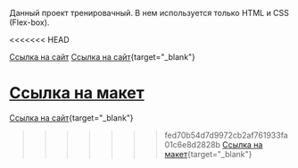 Данный проект тренировачный. В нем используется только HTML и CSS (Flex-box).

<<<<<<< HEAD

<a href="https://html-preview.github.io/?url=https://github.com/MiroshnikovLI/Webovio/blob/main/index.html" target="_blank">Ссылка на сайт</a>
[Ссылка на сайт](https://html-preview.github.io/?url=https://github.com/MiroshnikovLI/Webovio/blob/main/index.html){target="_blank"}


<a href="https://www.figma.com/design/2rdy1qjBTl7D6BAC8S4qlf/Webovio?node-id=0-2&t=wWBV04nuk3Iy8Gj6-0" target="_blank">Ссылка на макет</a>
=======
[Ссылка на сайт](https://html-preview.github.io/?url=https://github.com/MiroshnikovLI/Webovio/blob/main/index.html){target="_blank"}

>>>>>>> fed70b54d7d9972cb2af761933fa01c6e8d2828b
[Ссылка на макет](https://www.figma.com/design/2rdy1qjBTl7D6BAC8S4qlf/Webovio?node-id=0-2&t=wWBV04nuk3Iy8Gj6-0){target="_blank"}

